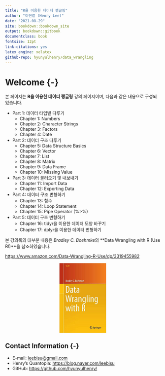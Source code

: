 ```yaml
--- 
title: "R을 이용한 데이터 랭글링"
author: "이현열 (Henry Lee)"
date: "2021-08-29"
site: bookdown::bookdown_site
output: bookdown::gitbook
documentclass: book
fontsize: 12pt
link-citations: yes
latex_engine: xelatex
github-repo: hyunyulhenry/data_wrangling
---
```


# Welcome {-}

본 페이지는 **R을 이용한 데이터 랭글링** 강의 페이지이며, 다음과 같은 내용으로 구성되었습니다.

- Part 1: 데이터 타입별 다루기
  - Chapter 1: Numbers
  - Chapter 2: Character Strings
  - Chapter 3: Factors
  - Chapter 4: Date
- Part 2: 데이터 구조 다루기
  - Chapter 5: Data Structure Basics
  - Chapter 6: Vector
  - Chapter 7: List
  - Chapter 8: Matrix
  - Chapter 9: Data Frame
  - Chapter 10: Missing Value
- Part 3: 데이터 불러오기 및 내보내기
  - Chapter 11: Import Data
  - Chapter 12: Exporting Data
- Part 4: 데이터 구조 변형하기
  - Chapter 13: 함수
  - Chapter 14: Loop Statement
  - Chapter 15: Pipe Operator (%>%)
- Part 5: 데이터 구조 변형하기
  - Chapter 16: tidyr을 이용한 데이터 모양 바꾸기
  - Chapter 17: dplyr을 이용한 데이터 변형하기

본 강의록의 대부분 내용은 *Bradley C. Boehmke*의 **Data Wrangling with R (Use R!)**을 참조하였습니다.

https://www.amazon.com/Data-Wrangling-R-Use/dp/3319455982

<img src="images/user_cover.jpg" width="30%" style="display: block; margin: auto;" />

## Contact Information {-}

- E-mail: leebisu@gmail.com
- Henry’s Quantopia: https://blog.naver.com/leebisu
- GitHub: https://github.com/hyunyulhenry/
